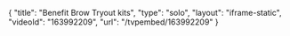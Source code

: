 {
    "title": "Benefit Brow Tryout kits",
    "type": "solo",
    "layout": "iframe-static",
    "videoId": "163992209",
    "url": "\/tvpembed\/163992209"
}